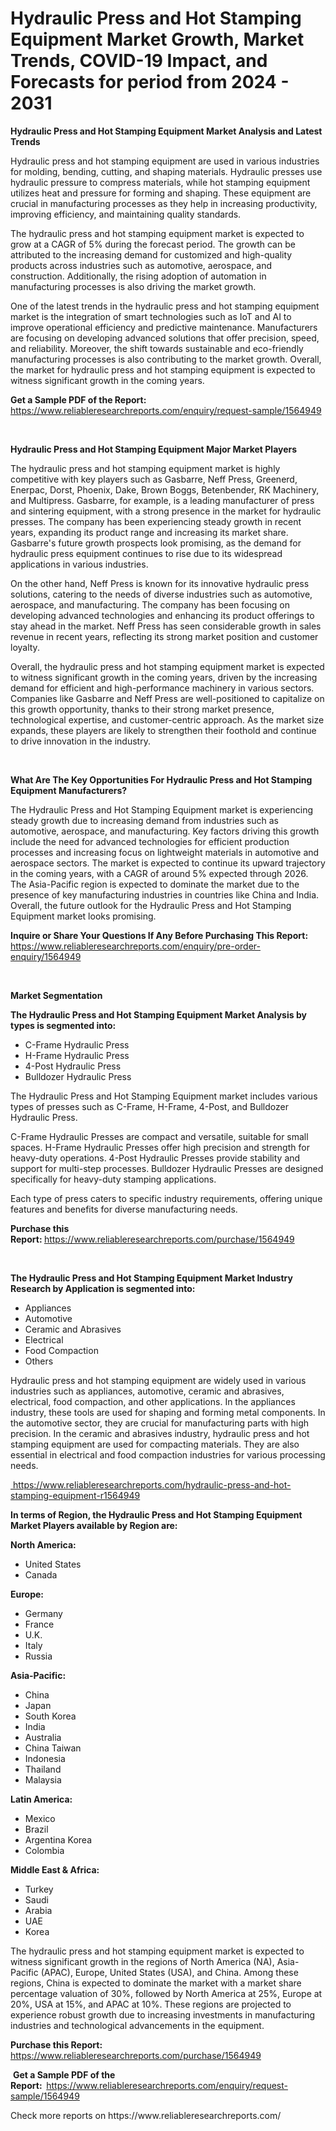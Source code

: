 <p><h1>Hydraulic Press and Hot Stamping Equipment Market Growth, Market Trends, COVID-19 Impact, and Forecasts for period from 2024 - 2031</h1></p><p><strong>Hydraulic Press and Hot Stamping Equipment Market Analysis and Latest Trends</strong></p>
<p><p>Hydraulic press and hot stamping equipment are used in various industries for molding, bending, cutting, and shaping materials. Hydraulic presses use hydraulic pressure to compress materials, while hot stamping equipment utilizes heat and pressure for forming and shaping. These equipment are crucial in manufacturing processes as they help in increasing productivity, improving efficiency, and maintaining quality standards.</p><p>The hydraulic press and hot stamping equipment market is expected to grow at a CAGR of 5% during the forecast period. The growth can be attributed to the increasing demand for customized and high-quality products across industries such as automotive, aerospace, and construction. Additionally, the rising adoption of automation in manufacturing processes is also driving the market growth.</p><p>One of the latest trends in the hydraulic press and hot stamping equipment market is the integration of smart technologies such as IoT and AI to improve operational efficiency and predictive maintenance. Manufacturers are focusing on developing advanced solutions that offer precision, speed, and reliability. Moreover, the shift towards sustainable and eco-friendly manufacturing processes is also contributing to the market growth. Overall, the market for hydraulic press and hot stamping equipment is expected to witness significant growth in the coming years.</p></p>
<p><strong>Get a Sample PDF of the Report:&nbsp;</strong> <a href="https://www.reliableresearchreports.com/enquiry/request-sample/1564949">https://www.reliableresearchreports.com/enquiry/request-sample/1564949</a></p>
<p>&nbsp;</p>
<p><strong>Hydraulic Press and Hot Stamping Equipment Major Market Players</strong></p>
<p><p>The hydraulic press and hot stamping equipment market is highly competitive with key players such as Gasbarre, Neff Press, Greenerd, Enerpac, Dorst, Phoenix, Dake, Brown Boggs, Betenbender, RK Machinery, and Multipress. Gasbarre, for example, is a leading manufacturer of press and sintering equipment, with a strong presence in the market for hydraulic presses. The company has been experiencing steady growth in recent years, expanding its product range and increasing its market share. Gasbarre's future growth prospects look promising, as the demand for hydraulic press equipment continues to rise due to its widespread applications in various industries.</p><p>On the other hand, Neff Press is known for its innovative hydraulic press solutions, catering to the needs of diverse industries such as automotive, aerospace, and manufacturing. The company has been focusing on developing advanced technologies and enhancing its product offerings to stay ahead in the market. Neff Press has seen considerable growth in sales revenue in recent years, reflecting its strong market position and customer loyalty.</p><p>Overall, the hydraulic press and hot stamping equipment market is expected to witness significant growth in the coming years, driven by the increasing demand for efficient and high-performance machinery in various sectors. Companies like Gasbarre and Neff Press are well-positioned to capitalize on this growth opportunity, thanks to their strong market presence, technological expertise, and customer-centric approach. As the market size expands, these players are likely to strengthen their foothold and continue to drive innovation in the industry.</p></p>
<p>&nbsp;</p>
<p><strong>What Are The Key Opportunities For Hydraulic Press and Hot Stamping Equipment Manufacturers?</strong></p>
<p><p>The Hydraulic Press and Hot Stamping Equipment market is experiencing steady growth due to increasing demand from industries such as automotive, aerospace, and manufacturing. Key factors driving this growth include the need for advanced technologies for efficient production processes and increasing focus on lightweight materials in automotive and aerospace sectors. The market is expected to continue its upward trajectory in the coming years, with a CAGR of around 5% expected through 2026. The Asia-Pacific region is expected to dominate the market due to the presence of key manufacturing industries in countries like China and India. Overall, the future outlook for the Hydraulic Press and Hot Stamping Equipment market looks promising.</p></p>
<p><strong>Inquire or Share Your Questions If Any Before Purchasing This Report:</strong> <a href="https://www.reliableresearchreports.com/enquiry/pre-order-enquiry/1564949">https://www.reliableresearchreports.com/enquiry/pre-order-enquiry/1564949</a></p>
<p>&nbsp;</p>
<p><strong>Market Segmentation</strong></p>
<p><strong>The Hydraulic Press and Hot Stamping Equipment Market Analysis by types is segmented into:</strong></p>
<p><ul><li>C-Frame Hydraulic Press</li><li>H-Frame Hydraulic Press</li><li>4-Post Hydraulic Press</li><li>Bulldozer Hydraulic Press</li></ul></p>
<p><p>The Hydraulic Press and Hot Stamping Equipment market includes various types of presses such as C-Frame, H-Frame, 4-Post, and Bulldozer Hydraulic Press. </p><p>C-Frame Hydraulic Presses are compact and versatile, suitable for small spaces. H-Frame Hydraulic Presses offer high precision and strength for heavy-duty operations. 4-Post Hydraulic Presses provide stability and support for multi-step processes. Bulldozer Hydraulic Presses are designed specifically for heavy-duty stamping applications. </p><p>Each type of press caters to specific industry requirements, offering unique features and benefits for diverse manufacturing needs.</p></p>
<p><strong>Purchase this Report:&nbsp;</strong><a href="https://www.reliableresearchreports.com/purchase/1564949">https://www.reliableresearchreports.com/purchase/1564949</a></p>
<p>&nbsp;</p>
<p><strong>The Hydraulic Press and Hot Stamping Equipment Market Industry Research by Application is segmented into:</strong></p>
<p><ul><li>Appliances</li><li>Automotive</li><li>Ceramic and Abrasives</li><li>Electrical</li><li>Food Compaction</li><li>Others</li></ul></p>
<p><p>Hydraulic press and hot stamping equipment are widely used in various industries such as appliances, automotive, ceramic and abrasives, electrical, food compaction, and other applications. In the appliances industry, these tools are used for shaping and forming metal components. In the automotive sector, they are crucial for manufacturing parts with high precision. In the ceramic and abrasives industry, hydraulic press and hot stamping equipment are used for compacting materials. They are also essential in electrical and food compaction industries for various processing needs.</p></p>
<p><a href="https://www.reliableresearchreports.com/hydraulic-press-and-hot-stamping-equipment-r1564949">&nbsp;https://www.reliableresearchreports.com/hydraulic-press-and-hot-stamping-equipment-r1564949</a></p>
<p><strong>In terms of Region, the Hydraulic Press and Hot Stamping Equipment Market Players available by Region are:</strong></p>
<p>
    <p> <strong> North America: </strong>
        <ul>
            <li>United States</li>
            <li>Canada</li>
        </ul>
        </p> 
    <p> <strong> Europe: </strong>
        <ul>
            <li>Germany</li>
            <li>France</li>
            <li>U.K.</li>
            <li>Italy</li>
            <li>Russia</li>
        </ul>
        </p> 
    <p> <strong> Asia-Pacific: </strong>
        <ul>
            <li>China</li>
            <li>Japan</li>
            <li>South Korea</li>
            <li>India</li>
            <li>Australia</li>
            <li>China Taiwan</li>
            <li>Indonesia</li>
            <li>Thailand</li>
            <li>Malaysia</li>
        </ul>
        </p> 
    <p> <strong> Latin America: </strong>
        <ul>
            <li>Mexico</li>
            <li>Brazil</li>
            <li>Argentina Korea</li>
            <li>Colombia</li>
        </ul>
        </p> 
    <p> <strong> Middle East & Africa: </strong>
        <ul>
            <li>Turkey</li>
            <li>Saudi</li>
            <li>Arabia</li>
            <li>UAE</li>
            <li>Korea</li>
        </ul>
    </p>
    </p>
<p><p>The hydraulic press and hot stamping equipment market is expected to witness significant growth in the regions of North America (NA), Asia-Pacific (APAC), Europe, United States (USA), and China. Among these regions, China is expected to dominate the market with a market share percentage valuation of 30%, followed by North America at 25%, Europe at 20%, USA at 15%, and APAC at 10%. These regions are projected to experience robust growth due to increasing investments in manufacturing industries and technological advancements in the equipment.</p></p>
<p><strong>Purchase this Report: </strong><a href="https://www.reliableresearchreports.com/purchase/1564949">https://www.reliableresearchreports.com/purchase/1564949</a></p>
<p>&nbsp;<strong>Get a Sample PDF of the Report:&nbsp;&nbsp;</strong><a href="https://www.reliableresearchreports.com/enquiry/request-sample/1564949">https://www.reliableresearchreports.com/enquiry/request-sample/1564949</a></p>
<p><strong></strong></p>
<p>Check more reports on https://www.reliableresearchreports.com/</p>
